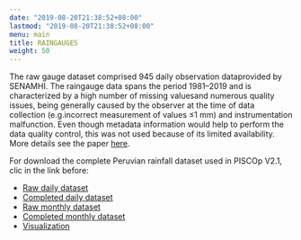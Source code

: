 ```yaml
---
date: "2019-08-20T21:38:52+08:00"
lastmod: "2019-08-20T21:38:52+08:00"
menu: main
title: RAINGAUGES
weight: 50
---
```

The raw gauge dataset comprised 945 daily observation dataprovided by SENAMHI. The raingauge data spans the period 1981–2019 and is characterized by a high number of missing valuesand numerous quality issues, being generally caused by the observer at the time of data collection (e.g.incorrect measurement of values ≤1 mm) and instrumentation malfunction. Even though metadata information would help to perform the data quality control, this was not used because of its limited availability. More details see the paper [here](https://www.tandfonline.com/doi/full/10.1080/02626667.2019.1649411).

For download the complete Peruvian rainfall dataset used in PISCOp V2.1, clic in the link before:

- [Raw daily dataset](https://github.com/csaybar/PISCOp/raw/master/raw_daily_dataset)
- [Completed daily dataset](https://github.com/csaybar/PISCOp/raw/master/completed_daily_dataset)
- [Raw monthly dataset](https://github.com/csaybar/PISCOp/raw/master/raw_monthly_dataset)
- [Completed monthly dataset](https://github.com/csaybar/PISCOp/raw/master/completed_monthly_dataset)
- [Visualization](https://github.com/csaybar/PISCOp/raw/master/pisco_f)
